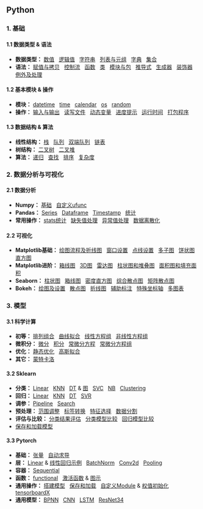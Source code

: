 ## Python
### 1. 基础
#### 1.1 数据类型 & 语法
* **数据类型：**
[数值](https://github.com/ZBTGL/summary/blob/master/Python/Basics/obj_%E6%95%B0%E5%80%BC.py)
&nbsp; [逻辑值](https://github.com/ZBTGL/summary/blob/master/Python/Basics/obj_%E9%80%BB%E8%BE%91%E5%80%BC.py)
&nbsp; [字符串](https://github.com/ZBTGL/summary/blob/master/Python/Basics/obj_%E5%AD%97%E7%AC%A6%E4%B8%B2.py) 
&nbsp; [列表与元组](https://github.com/ZBTGL/summary/blob/master/Python/Basics/obj_%E5%88%97%E8%A1%A8%E4%B8%8E%E5%85%83%E7%BB%84.py)
&nbsp; [字典](https://github.com/ZBTGL/summary/blob/master/Python/Basics/obj_%E5%AD%97%E5%85%B8.py)
&nbsp; [集合](https://github.com/ZBTGL/summary/blob/master/Python/Basics/obj_%E9%9B%86%E5%90%88.py)
* **语法：** 
[赋值与拷贝](https://github.com/ZBTGL/summary/blob/master/Python/Basics/syntax_%E8%B5%8B%E5%80%BC%E4%B8%8E%E6%8B%B7%E8%B4%9D.py)
&nbsp; [控制流](https://github.com/ZBTGL/summary/blob/master/Python/Basics/syntax_%E6%8E%A7%E5%88%B6%E6%B5%81.py) 
&nbsp; [函数](https://github.com/ZBTGL/summary/blob/master/Python/Basics/syntax_%E5%87%BD%E6%95%B0.py)
&nbsp; [类](https://github.com/ZBTGL/summary/blob/master/Python/Basics/syntax_%E7%B1%BB.py)
&nbsp; [模块与包](https://github.com/ZBTGL/summary/blob/master/Python/Basics/syntax_%E6%A8%A1%E5%9D%97%E4%B8%8E%E5%8C%85.py)
&nbsp; [推导式](https://github.com/ZBTGL/summary/blob/master/Python/Basics/syntax_%E6%8E%A8%E5%AF%BC%E5%BC%8F.py)
&nbsp; [生成器](https://github.com/ZBTGL/summary/blob/master/Python/Basics/syntax_%E7%94%9F%E6%88%90%E5%99%A8.py)
&nbsp; [装饰器](https://github.com/ZBTGL/summary/blob/master/Python/Basics/syntax_%E8%A3%85%E9%A5%B0%E5%99%A8.py)
&nbsp; [例外及处理](https://github.com/ZBTGL/summary/blob/master/Python/Basics/syntax_%E4%BE%8B%E5%A4%96%E5%8F%8A%E5%A4%84%E7%90%86.py)

#### 1.2 基本模块 & 操作
* **模块：**
[datetime](https://github.com/ZBTGL/summary/blob/master/Python/Basics/module_datetime.py)
&nbsp; [time](https://github.com/ZBTGL/summary/blob/master/Python/Basics/module_time.py)
&nbsp; [calendar](https://github.com/ZBTGL/summary/blob/master/Python/Basics/module_calendar.py)
&nbsp; [os](https://github.com/ZBTGL/summary/blob/master/Python/Basics/module_os.py)
&nbsp; [random](https://github.com/ZBTGL/summary/blob/master/Python/Basics/module_random.py)
* **操作：**
[输入与输出](https://github.com/ZBTGL/summary/blob/master/Python/Basics/op_%E8%BE%93%E5%85%A5%E4%B8%8E%E8%BE%93%E5%87%BA.py)
&nbsp; [读写文件](https://github.com/ZBTGL/summary/blob/master/Python/Basics/op_%E8%AF%BB%E5%86%99%E6%96%87%E4%BB%B6.py)
&nbsp; [动态变量](https://github.com/ZBTGL/summary/blob/master/Python/Basics/op_%E5%8A%A8%E6%80%81%E5%8F%98%E9%87%8F.py)
&nbsp; [进度提示](https://github.com/ZBTGL/summary/blob/master/Python/Basics/op_%E8%BF%9B%E5%BA%A6%E6%8F%90%E7%A4%BA.py)
&nbsp; [运行时间](https://github.com/ZBTGL/summary/blob/master/Python/Basics/op_%E8%BF%90%E8%A1%8C%E6%97%B6%E9%97%B4.py)
&nbsp; [打包程序](https://github.com/ZBTGL/summary/blob/master/Python/Basics/op_%E6%89%93%E5%8C%85%E7%A8%8B%E5%BA%8F.txt)

#### 1.3 数据结构 & 算法
* **线性结构：**
[栈](https://github.com/ZBTGL/summary/blob/master/Python/Basics/DS_linear_%E6%A0%88.py)
&nbsp; [队列](https://github.com/ZBTGL/summary/blob/master/Python/Basics/DS_linear_%E9%98%9F%E5%88%97.py)
&nbsp; [双端队列](https://github.com/ZBTGL/summary/blob/master/Python/Basics/DS_linear_%E5%8F%8C%E7%AB%AF%E9%98%9F%E5%88%97.py)
&nbsp; [链表](https://github.com/ZBTGL/summary/blob/master/Python/Basics/DS_linear_%E9%93%BE%E8%A1%A8.py)
* **树结构：**
[二叉树](https://github.com/ZBTGL/summary/blob/master/Python/Basics/DS_tree_%E4%BA%8C%E5%8F%89%E6%A0%91.py)
&nbsp; [二叉堆](https://github.com/ZBTGL/summary/blob/master/Python/Basics/DS_tree_%E4%BA%8C%E5%8F%89%E5%A0%86.py)
* **算法：**
[递归](https://github.com/ZBTGL/summary/blob/master/Python/Basics/algr_%E9%80%92%E5%BD%92.py)
&nbsp; [查找](https://github.com/ZBTGL/summary/blob/master/Python/Basics/algr_%E6%9F%A5%E6%89%BE.py)
&nbsp; [排序](https://github.com/ZBTGL/summary/blob/master/Python/Basics/algr_%E6%8E%92%E5%BA%8F.py)
&nbsp; [复杂度](https://github.com/ZBTGL/summary/blob/master/Python/Basics/algr_%E5%A4%8D%E6%9D%82%E5%BA%A6.py)

### 2. 数据分析与可视化
#### 2.1 数据分析
* **Numpy：**
[基础](https://github.com/ZBTGL/summary/blob/master/Python/DA%26Vis/np_%E5%9F%BA%E7%A1%80.py)
&nbsp; [自定义ufunc](https://github.com/ZBTGL/summary/blob/master/Python/DA%26Vis/np_%E8%87%AA%E5%AE%9A%E4%B9%89ufunc.py)
* **Pandas：**
[Series](https://github.com/ZBTGL/summary/blob/master/Python/DA%26Vis/pd_series.py)
&nbsp; [Dataframe](https://github.com/ZBTGL/summary/blob/master/Python/DA%26Vis/pd_dataframe.py)
&nbsp; [Timestamp](https://github.com/ZBTGL/summary/blob/master/Python/DA%26Vis/pd_timestamp.py)
&nbsp; [统计](https://github.com/ZBTGL/summary/blob/master/Python/DA%26Vis/pd_%E7%BB%9F%E8%AE%A1.py)
* **常用操作：** 
[stats统计](https://github.com/ZBTGL/summary/blob/master/Python/DA%26Vis/stats_%E7%BB%9F%E8%AE%A1.py)
&nbsp; [缺失值处理](https://github.com/ZBTGL/summary/blob/master/Python/DA%26Vis/%E7%BC%BA%E5%A4%B1%E5%80%BC%E5%A4%84%E7%90%86.py)
&nbsp; [异常值处理](https://github.com/ZBTGL/summary/blob/master/Python/DA%26Vis/%E5%BC%82%E5%B8%B8%E5%80%BC%E5%A4%84%E7%90%86.py)
&nbsp; [数据离散化](https://github.com/ZBTGL/summary/blob/master/Python/DA%26Vis/%E6%95%B0%E6%8D%AE%E7%A6%BB%E6%95%A3%E5%8C%96.py)

#### 2.2 可视化
* **Matplotlib基础：** 
[绘图流程及折线图](https://github.com/ZBTGL/summary/blob/master/Python/DA%26Vis/mpl_%E7%BB%98%E5%9B%BE%E5%8F%8A%E8%AE%BE%E7%BD%AE.py)
&nbsp; [窗口设置](https://github.com/ZBTGL/summary/blob/master/Python/DA%26Vis/mpl_%E7%AA%97%E5%8F%A3%E8%AE%BE%E7%BD%AE.py)
&nbsp; [点线设置](https://github.com/ZBTGL/summary/blob/master/Python/DA%26Vis/mpl_%E7%82%B9%E7%BA%BF%E6%A0%B7%E5%BC%8F.py)
&nbsp; [多子图](https://github.com/ZBTGL/summary/blob/master/Python/DA%26Vis/mpl_%E5%A4%9A%E5%AD%90%E5%9B%BE.py)
&nbsp; [饼状图](https://github.com/ZBTGL/summary/blob/master/Python/DA%26Vis/mpl_%E9%A5%BC%E7%8A%B6%E5%9B%BE.py)
&nbsp; [直方图](https://github.com/ZBTGL/summary/blob/master/Python/DA%26Vis/mpl_%E7%9B%B4%E6%96%B9%E5%9B%BE.py)
* **Matplotlib进阶：** 
[箱线图](https://github.com/ZBTGL/summary/blob/master/Python/DA%26Vis/mpl_%E7%AE%B1%E7%BA%BF%E5%9B%BE.py)
&nbsp; [3D图](https://github.com/ZBTGL/summary/blob/master/Python/DA%26Vis/mpl_3D%E5%9B%BE.py)
&nbsp; [雷达图](https://github.com/ZBTGL/summary/blob/master/Python/DA%26Vis/mpl_%E9%9B%B7%E8%BE%BE%E5%9B%BE.py)
&nbsp; [柱状图和堆叠图](https://github.com/ZBTGL/summary/blob/master/Python/DA%26Vis/mpl_%E6%9F%B1%E7%8A%B6%E5%9B%BE%E5%92%8C%E5%A0%86%E5%8F%A0%E5%9B%BE.py)
&nbsp; [面积图和填充面积](https://github.com/ZBTGL/summary/blob/master/Python/DA%26Vis/mpl_%E9%9D%A2%E7%A7%AF%E5%9B%BE%E5%92%8C%E5%A1%AB%E5%85%85%E9%9D%A2%E7%A7%AF.py)
* **Seaborn：** 
[柱状图](https://github.com/ZBTGL/summary/blob/master/Python/DA%26Vis/sns_%E6%9F%B1%E7%8A%B6%E5%9B%BE.py)
&nbsp; [箱线图](https://github.com/ZBTGL/summary/blob/master/Python/DA%26Vis/sns_%E7%AE%B1%E7%BA%BF%E5%9B%BE.py)
&nbsp; [密度直方图](https://github.com/ZBTGL/summary/blob/master/Python/DA%26Vis/sns_%E5%AF%86%E5%BA%A6%E7%9B%B4%E6%96%B9%E5%9B%BE.py)
&nbsp; [综合散点图](https://github.com/ZBTGL/summary/blob/master/Python/DA%26Vis/sns_%E7%BB%BC%E5%90%88%E6%95%A3%E7%82%B9%E5%9B%BE.py)
&nbsp; [矩阵散点图](https://github.com/ZBTGL/summary/blob/master/Python/DA%26Vis/sns_%E7%9F%A9%E9%98%B5%E6%95%A3%E7%82%B9%E5%9B%BE.py)
* **Bokeh：**
[绘图及设置](https://github.com/ZBTGL/summary/blob/master/Python/DA%26Vis/bokeh_%E7%BB%98%E5%9B%BE%E5%8F%8A%E8%AE%BE%E7%BD%AE.py)
&nbsp; [散点图](https://github.com/ZBTGL/summary/blob/master/Python/DA%26Vis/bokeh_%E6%95%A3%E7%82%B9%E5%9B%BE.py)
&nbsp; [折线图](https://github.com/ZBTGL/summary/blob/master/Python/DA%26Vis/bokeh_%E6%8A%98%E7%BA%BF%E5%9B%BE.py)
&nbsp; [辅助标注](https://github.com/ZBTGL/summary/blob/master/Python/DA%26Vis/bokeh_%E8%BE%85%E5%8A%A9%E6%A0%87%E6%B3%A8.py)
&nbsp; [特殊坐标轴](https://github.com/ZBTGL/summary/blob/master/Python/DA%26Vis/bokeh_%E7%89%B9%E6%AE%8A%E5%9D%90%E6%A0%87%E8%BD%B4.py)
&nbsp; [多图表](https://github.com/ZBTGL/summary/blob/master/Python/DA%26Vis/bokeh_%E5%A4%9A%E5%9B%BE%E8%A1%A8.py)


### 3. 模型
#### 3.1 科学计算
* **初等：**
[排列组合](https://github.com/ZBTGL/summary/blob/master/Python/Models/Math/%E6%8E%92%E5%88%97%E7%BB%84%E5%90%88.py)
&nbsp; [曲线拟合](https://github.com/ZBTGL/summary/blob/master/Python/Models/Math/%E6%9B%B2%E7%BA%BF%E6%8B%9F%E5%90%88.py)
&nbsp; [线性方程组](https://github.com/ZBTGL/summary/blob/master/Python/Models/Math/%E7%BA%BF%E6%80%A7%E6%96%B9%E7%A8%8B%E7%BB%84.py)
&nbsp; [非线性方程组](https://github.com/ZBTGL/summary/blob/master/Python/Models/Math/%E9%9D%9E%E7%BA%BF%E6%80%A7%E6%96%B9%E7%A8%8B%E7%BB%84.py)
* **微积分：**
[微分](https://github.com/ZBTGL/summary/blob/master/Python/Models/Math/%E5%BE%AE%E5%88%86.py)
&nbsp; [积分](https://github.com/ZBTGL/summary/blob/master/Python/Models/Math/%E7%A7%AF%E5%88%86.py)
&nbsp; [常微分方程](https://github.com/ZBTGL/summary/blob/master/Python/Models/Math/%E5%B8%B8%E5%BE%AE%E5%88%86%E6%96%B9%E7%A8%8B.py)
&nbsp; [常微分方程组](https://github.com/ZBTGL/summary/blob/master/Python/Models/Math/%E5%B8%B8%E5%BE%AE%E5%88%86%E6%96%B9%E7%A8%8B%E7%BB%84.py)
* **优化：**
[静态优化](https://github.com/ZBTGL/summary/blob/master/Python/Models/Math/%E9%9D%99%E6%80%81%E4%BC%98%E5%8C%96.py)
&nbsp; [高斯拟合](https://github.com/ZBTGL/summary/blob/master/Python/Models/Math/%E9%AB%98%E6%96%AF%E6%8B%9F%E5%90%88.py)
* **其它：**
[蒙特卡洛](https://github.com/ZBTGL/summary/blob/master/Python/Models/Math/%E8%92%99%E7%89%B9%E5%8D%A1%E6%B4%9B%E6%A8%A1%E6%8B%9F.py)

#### 3.2 Sklearn
* **分类：**
[Linear](https://github.com/ZBTGL/summary/blob/master/Python/Models/Sklearn/clf_linear.py)
&nbsp; [KNN](https://github.com/ZBTGL/summary/blob/master/Python/Models/Sklearn/clf_KNN.py)
&nbsp; [DT](https://github.com/ZBTGL/summary/blob/master/Python/Models/Sklearn/clf_DT.py)
& [图](https://github.com/ZBTGL/summary/blob/master/Python/Models/Sklearn/clf_DT%E5%9B%BE.py)
&nbsp; [SVC](https://github.com/ZBTGL/summary/blob/master/Python/Models/Sklearn/clf_SVM.py)
&nbsp; [NB](https://github.com/ZBTGL/summary/blob/master/Python/Models/Sklearn/clf_NB.py)
&nbsp; [Clustering](https://github.com/ZBTGL/summary/blob/master/Python/Models/Sklearn/clf_clustering.py)
* **回归：**
[Linear](https://github.com/ZBTGL/summary/blob/master/Python/Models/Sklearn/regr_linear.py)
&nbsp; [KNN](https://github.com/ZBTGL/summary/blob/master/Python/Models/Sklearn/regr_KNN.py)
&nbsp; [DT](https://github.com/ZBTGL/summary/blob/master/Python/Models/Sklearn/regr_DT.py)
&nbsp; [SVR](https://github.com/ZBTGL/summary/blob/master/Python/Models/Sklearn/regr_SVM.py)
* **调参：**
[Pipeline](https://github.com/ZBTGL/summary/blob/master/Python/Models/Sklearn/tune_Pipeline.py)
&nbsp; [Search](https://github.com/ZBTGL/summary/blob/master/Python/Models/Sklearn/tune_Search.py)
* **预处理：** 
[范围调整](https://github.com/ZBTGL/summary/blob/master/Python/Models/Sklearn/op_%E6%95%B0%E6%8D%AE%E8%B0%83%E6%95%B4.py)
&nbsp; [标签转换](https://github.com/ZBTGL/summary/blob/master/Python/Models/Sklearn/op_%E6%A0%87%E7%AD%BE%E8%BD%AC%E6%8D%A2.py)
&nbsp; [特征选择](https://github.com/ZBTGL/summary/blob/master/Python/Models/Sklearn/op_%E7%89%B9%E5%BE%81%E9%80%89%E6%8B%A9.py)
&nbsp; [数据分割](https://github.com/ZBTGL/summary/blob/master/Python/Models/Sklearn/op_%E6%95%B0%E6%8D%AE%E5%88%86%E5%89%B2.py)
* **评估与比较：**
[分类结果评估](https://github.com/ZBTGL/summary/blob/master/Python/Models/Sklearn/op_%E5%88%86%E7%B1%BB%E7%BB%93%E6%9E%9C%E8%AF%84%E4%BC%B0.py)
&nbsp; [分类模型比较](https://github.com/ZBTGL/summary/blob/master/Python/Models/Sklearn/op_%E5%88%86%E7%B1%BB%E7%AE%97%E6%B3%95%E6%AF%94%E8%BE%83.py)
&nbsp; [回归模型比较](https://github.com/ZBTGL/summary/blob/master/Python/Models/Sklearn/op_%E5%9B%9E%E5%BD%92%E7%AE%97%E6%B3%95%E6%AF%94%E8%BE%83.py)
* [保存和加载模型](https://github.com/ZBTGL/summary/blob/master/Python/Models/Sklearn/op_%E4%BF%9D%E5%AD%98%E5%8A%A0%E8%BD%BD%E6%A8%A1%E5%9E%8B.py)

#### 3.3 Pytorch
* **基础：**
[张量](https://github.com/ZBTGL/summary/blob/master/Python/Models/Pytorch/basics_%E5%BC%A0%E9%87%8F.py)
&nbsp; [自动求导](https://github.com/ZBTGL/summary/blob/master/Python/Models/Pytorch/basics_%E8%87%AA%E5%8A%A8%E6%B1%82%E5%AF%BC.py)
* **层：**
[Linear](https://github.com/ZBTGL/summary/blob/master/Python/Models/Pytorch/layer_Linear.py)
& [线性回归示例](https://github.com/ZBTGL/summary/blob/master/Python/Models/Pytorch/layer_%E7%BA%BF%E6%80%A7%E5%9B%9E%E5%BD%92.py)
&nbsp; [BatchNorm](https://github.com/ZBTGL/summary/blob/master/Python/Models/Pytorch/layer_BatchNorm.py)
&nbsp; [Conv2d](https://github.com/ZBTGL/summary/blob/master/Python/Models/Pytorch/layer_Conv2d.py)
&nbsp; [Pooling](https://github.com/ZBTGL/summary/blob/master/Python/Models/Pytorch/layer_Pooling.py)
* **容器：**
[Sequential](https://github.com/ZBTGL/summary/blob/master/Python/Models/Pytorch/%E5%AE%B9%E5%99%A8Sequential.py)
* **函数：**
[functional](https://github.com/ZBTGL/summary/blob/master/Python/Models/Pytorch/fn_functional.py)
&nbsp; [激活函数](https://github.com/ZBTGL/summary/blob/master/Python/Models/Pytorch/fn_%E6%BF%80%E6%B4%BB%E5%87%BD%E6%95%B0.py)
& [图示](https://github.com/ZBTGL/summary/blob/master/Python/Models/Pytorch/fn_%E6%BF%80%E6%B4%BB%E5%87%BD%E6%95%B0%E5%9B%BE%E7%A4%BA.png)
* **通用操作：**
[搭建模型](https://github.com/ZBTGL/summary/blob/master/Python/Models/Pytorch/op_%E6%90%AD%E5%BB%BA%E6%A8%A1%E5%9E%8B.py)
&nbsp; [保存和加载](https://github.com/ZBTGL/summary/blob/master/Python/Models/Pytorch/op_%E4%BF%9D%E5%AD%98%E4%B8%8E%E5%8A%A0%E8%BD%BD%E6%A8%A1%E5%9E%8B.py)
&nbsp; [自定义Module](https://github.com/ZBTGL/summary/blob/master/Python/Models/Pytorch/op_%E8%87%AA%E5%AE%9A%E4%B9%89Module.py)
& [权值初始化](https://github.com/ZBTGL/summary/blob/master/Python/Models/Pytorch/op_%E6%9D%83%E5%80%BC%E5%88%9D%E5%A7%8B%E5%8C%96.py)
&nbsp; [tensorboardX](https://github.com/ZBTGL/summary/blob/master/Python/Models/Pytorch/op_tensorboardX.py)
* **通用模型：**
[BPNN](https://github.com/ZBTGL/summary/blob/master/Python/Models/Pytorch/model_BPNN.py)
&nbsp; [CNN](https://github.com/ZBTGL/summary/blob/master/Python/Models/Pytorch/model_CNN.py)
&nbsp; [LSTM](https://github.com/ZBTGL/summary/blob/master/Python/Models/Pytorch/model_LSTM.py)
&nbsp; [ResNet34](https://github.com/ZBTGL/summary/blob/master/Python/Models/Pytorch/model_ResNet34.py)
